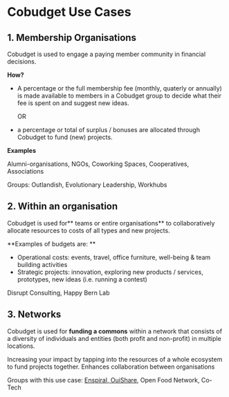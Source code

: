 # Cobudget Use Cases

## 1. Membership Organisations

Cobudget is used to engage a paying member community in financial decisions.

**How?**

* A percentage or the full membership fee \(monthly, quaterly or annually\) is made available to members in a Cobudget group to decide what their fee is spent on and  suggest new ideas.

  OR

* a percentage or total of surplus / bonuses are allocated through Cobudget to fund \(new\) projects.

**Examples**

Alumni-organisations, NGOs, Coworking Spaces, Cooperatives, Associations

Groups: Outlandish, Evolutionary Leadership, Workhubs

## 2. Within an organisation

Cobudget is used for** teams or entire organisations** to collaboratively allocate resources to costs of all types and new projects.

**Examples of budgets are: **

* Operational costs: events, travel, office furniture, well-being & team building activities
* Strategic projects: innovation, exploring new products / services, prototypes, new ideas \(i.e. running a contest\)

Disrupt Consulting, Happy Bern Lab

## 3. Networks

Cobudget is used for **funding a commons** within a network that consists of a diversity of individuals and entities \(both profit and non-profit\) in multiple locations. 

Increasing your impact by tapping into the resources of a whole ecosystem to fund projects together. Enhances collaboration between organisations

Groups with this use case: [Enspiral](http://enspiral.com),[ OuiShare](http://ouishare.net), Open Food Network, Co-Tech

